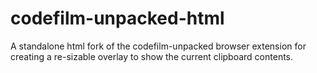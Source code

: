 # codefilm-unpacked-html
A standalone html fork of the codefilm-unpacked browser extension for creating a re-sizable overlay to show the current clipboard contents.
